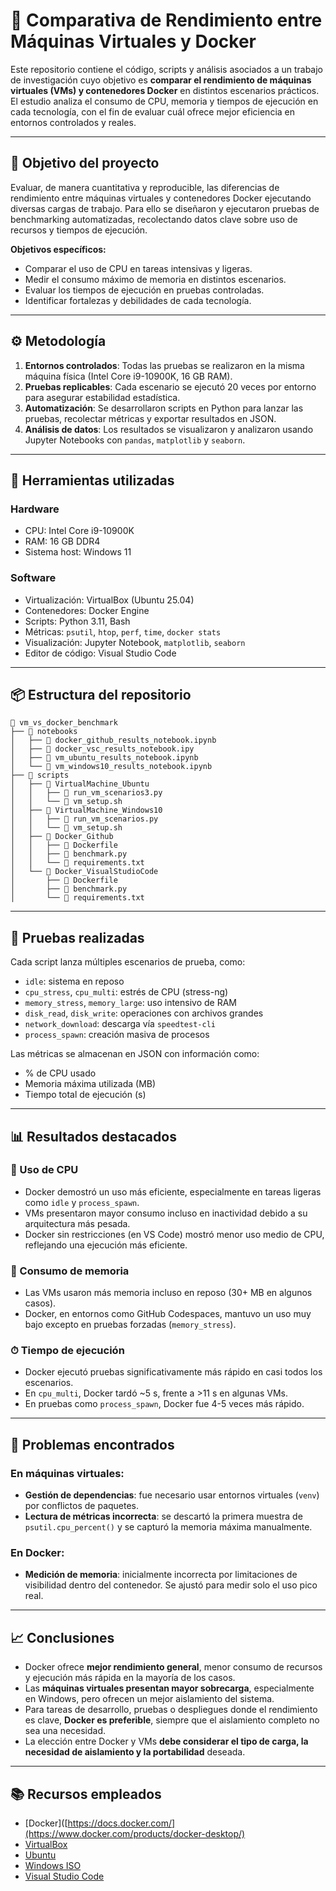 # 🧪 Comparativa de Rendimiento entre Máquinas Virtuales y Docker

Este repositorio contiene el código, scripts y análisis asociados a un trabajo de investigación cuyo objetivo es **comparar el rendimiento de máquinas virtuales (VMs) y contenedores Docker** en distintos escenarios prácticos. El estudio analiza el consumo de CPU, memoria y tiempos de ejecución en cada tecnología, con el fin de evaluar cuál ofrece mejor eficiencia en entornos controlados y reales.

---

## 📌 Objetivo del proyecto

Evaluar, de manera cuantitativa y reproducible, las diferencias de rendimiento entre máquinas virtuales y contenedores Docker ejecutando diversas cargas de trabajo. Para ello se diseñaron y ejecutaron pruebas de benchmarking automatizadas, recolectando datos clave sobre uso de recursos y tiempos de ejecución.

**Objetivos específicos:**

- Comparar el uso de CPU en tareas intensivas y ligeras.
- Medir el consumo máximo de memoria en distintos escenarios.
- Evaluar los tiempos de ejecución en pruebas controladas.
- Identificar fortalezas y debilidades de cada tecnología.

---

## ⚙️ Metodología

1. **Entornos controlados**: Todas las pruebas se realizaron en la misma máquina física (Intel Core i9-10900K, 16 GB RAM).
2. **Pruebas replicables**: Cada escenario se ejecutó 20 veces por entorno para asegurar estabilidad estadística.
3. **Automatización**: Se desarrollaron scripts en Python para lanzar las pruebas, recolectar métricas y exportar resultados en JSON.
4. **Análisis de datos**: Los resultados se visualizaron y analizaron usando Jupyter Notebooks con `pandas`, `matplotlib` y `seaborn`.

---

## 🧰 Herramientas utilizadas

### Hardware
- CPU: Intel Core i9-10900K
- RAM: 16 GB DDR4
- Sistema host: Windows 11

### Software
- Virtualización: VirtualBox (Ubuntu 25.04)
- Contenedores: Docker Engine
- Scripts: Python 3.11, Bash
- Métricas: `psutil`, `htop`, `perf`, `time`, `docker stats`
- Visualización: Jupyter Notebook, `matplotlib`, `seaborn`
- Editor de código: Visual Studio Code

---

## 📦 Estructura del repositorio

```
📁 vm_vs_docker_benchmark
├── 📁 notebooks
│   ├── 📄 docker_github_results_notebook.ipynb
│   ├── 📄 docker_vsc_results_notebook.ipy
│   ├── 📄 vm_ubuntu_results_notebook.ipynb
│   └── 📄 vm_windows10_results_notebook.ipynb
├── 📁 scripts
│   ├── 📁 VirtualMachine_Ubuntu
│   │   ├── 📄 run_vm_scenarios3.py
│   │   └── 📄 vm_setup.sh
│   ├── 📁 VirtualMachine_Windows10
│   │   ├── 📄 run_vm_scenarios.py
│   │   └── 📄 vm_setup.sh
│   ├── 📁 Docker_Github
│   │   ├── 📄 Dockerfile
│   │   ├── 📄 benchmark.py
│   │   └── 📄 requirements.txt
│   └── 📁 Docker_VisualStudioCode
│       ├── 📄 Dockerfile
│       ├── 📄 benchmark.py
│       └── 📄 requirements.txt
```

---

## 🧪 Pruebas realizadas

Cada script lanza múltiples escenarios de prueba, como:

- `idle`: sistema en reposo
- `cpu_stress`, `cpu_multi`: estrés de CPU (stress-ng)
- `memory_stress`, `memory_large`: uso intensivo de RAM
- `disk_read`, `disk_write`: operaciones con archivos grandes
- `network_download`: descarga vía `speedtest-cli`
- `process_spawn`: creación masiva de procesos

Las métricas se almacenan en JSON con información como:

- % de CPU usado
- Memoria máxima utilizada (MB)
- Tiempo total de ejecución (s)

---

## 📊 Resultados destacados

### 🔧 Uso de CPU

- Docker demostró un uso más eficiente, especialmente en tareas ligeras como `idle` y `process_spawn`.
- VMs presentaron mayor consumo incluso en inactividad debido a su arquitectura más pesada.
- Docker sin restricciones (en VS Code) mostró menor uso medio de CPU, reflejando una ejecución más eficiente.

### 💾 Consumo de memoria

- Las VMs usaron más memoria incluso en reposo (30+ MB en algunos casos).
- Docker, en entornos como GitHub Codespaces, mantuvo un uso muy bajo excepto en pruebas forzadas (`memory_stress`).

### ⏱ Tiempo de ejecución

- Docker ejecutó pruebas significativamente más rápido en casi todos los escenarios.
- En `cpu_multi`, Docker tardó ~5 s, frente a >11 s en algunas VMs.
- En pruebas como `process_spawn`, Docker fue 4-5 veces más rápido.

---

## 🧩 Problemas encontrados

### En máquinas virtuales:

- **Gestión de dependencias**: fue necesario usar entornos virtuales (`venv`) por conflictos de paquetes.
- **Lectura de métricas incorrecta**: se descartó la primera muestra de `psutil.cpu_percent()` y se capturó la memoria máxima manualmente.

### En Docker:

- **Medición de memoria**: inicialmente incorrecta por limitaciones de visibilidad dentro del contenedor. Se ajustó para medir solo el uso pico real.

---

## 📈 Conclusiones

- Docker ofrece **mejor rendimiento general**, menor consumo de recursos y ejecución más rápida en la mayoría de los casos.
- Las **máquinas virtuales presentan mayor sobrecarga**, especialmente en Windows, pero ofrecen un mejor aislamiento del sistema.
- Para tareas de desarrollo, pruebas o despliegues donde el rendimiento es clave, **Docker es preferible**, siempre que el aislamiento completo no sea una necesidad.
- La elección entre Docker y VMs **debe considerar el tipo de carga, la necesidad de aislamiento y la portabilidad** deseada.

---

## 📚 Recursos empleados

- [Docker]([https://docs.docker.com/](https://www.docker.com/products/docker-desktop/)
- [VirtualBox](https://www.virtualbox.org)
- [Ubuntu](https://ubuntu.com/download/desktop)
- [Windows ISO](https://www.microsoft.com/es-es/software-download/windows10ISO)
- [Visual Studio Code](https://code.visualstudio.com)


